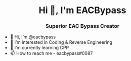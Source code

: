 <h1 align="center">Hi 👋, I'm EACBypass</h1>
<h3 align="center">Superior EAC Bypass Creator</h3>


- 👋 Hi, I’m @eacbypass
- 👀 I’m interested in Coding & Reverse Engineering
- 🌱 I’m currently learning CPP
- 📫 How to reach me - eacbypass#0087


